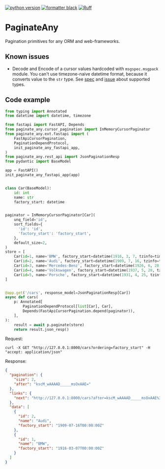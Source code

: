 [![python version](https://img.shields.io/badge/python-3.10+-blue.svg)](https://www.python.org/downloads/)
[![formatter black](https://img.shields.io/badge/Formatter-black-000000.svg)](https://github.com/psf/black)
[![Ruff](https://img.shields.io/endpoint?url=https://raw.githubusercontent.com/astral-sh/ruff/main/assets/badge/v2.json)](https://github.com/astral-sh/ruff)

# PaginateAny

Pagination primitives for any ORM and web-frameworks.

## Known issues
* Decode and Encode of a cursor values hardcoded with `msgspec.msgpack` module.
  You can't use timezone-naive datetime format, because it converts value to the `str` type.
  See [spec](https://jcristharif.com/msgspec/supported-types.html) and 
  [issue](https://github.com/jcrist/msgspec/issues/336#issuecomment-1481260377) about 
  supported types.

## Code example

```python
from typing import Annotated
from datetime import datetime, timezone

from fastapi import FastAPI, Depends
from paginate_any.cursor_pagination import InMemoryCursorPaginator
from paginate_any.ext.fastapi import (
    FastApiCursorPagination,
    PaginationDependProtocol,
    init_paginate_any_fastapi_app,
)
from paginate_any.rest_api import JsonPaginationResp
from pydantic import BaseModel

app = FastAPI()
init_paginate_any_fastapi_app(app)


class Car(BaseModel):
    id: int
    name: str
    factory_start: datetime


paginator = InMemoryCursorPaginator[Car](
    unq_field='id',
    sort_fields={
      'id': 'id',
      'factory_start': 'factory_start',
    },
    default_size=2,
)
store = [
    Car(id=1, name='BMW', factory_start=datetime(1916, 3, 7, tzinfo=timezone.utc)),
    Car(id=2, name='Audi', factory_start=datetime(1909, 7, 16, tzinfo=timezone.utc)),
    Car(id=3, name='Mercedes-Benz', factory_start=datetime(1926, 6, 28, tzinfo=timezone.utc)),
    Car(id=4, name='Volkswagen', factory_start=datetime(1937, 5, 28, tzinfo=timezone.utc)),
    Car(id=5, name='Porsche', factory_start=datetime(1931, 4, 25, tzinfo=timezone.utc)),
]


@app.get('/cars', response_model=JsonPaginationResp[Car])
async def cars(
    p: Annotated[
        PaginationDependProtocol[list[Car], Car],
        Depends(FastApiCursorPagination.depend(paginator)),
    ],
):
    result = await p.paginate(store)
    return result.json_resp()

```
Request:
```shell
curl -X GET "http://127.0.0.1:8000/cars?ordering=factory_start" -H  "accept: application/json"
```
Response:
```json
{
  "pagination": {
    "size": 2,
    "after": "kscM_wAAAAD_____msOxAAE="
  },
  "links": {
    "next": "http://127.0.0.1:8000/cars?after=kscM_wAAAAD_____msOxAAE%3D&ordering=factory_start"
  },
  "data": [
    {
      "id": 2,
      "name": "Audi",
      "factory_start": "1909-07-16T00:00:00Z"
    },
    {
      "id": 1,
      "name": "BMW",
      "factory_start": "1916-03-07T00:00:00Z"
    }
  ]
}
```
